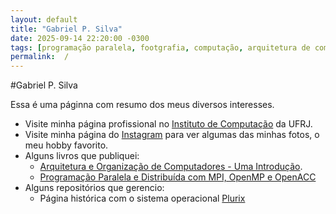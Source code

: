 ```yaml
---
layout: default
title: "Gabriel P. Silva"
date: 2025-09-14 22:20:00 -0300
tags: [programação paralela, footgrafia, computação, arquitetura de computadores, organização de computadores, libguagem de montagem, computador, sistemas operacionais, javasccript, computer, computer architecture, multithreading, processor, parallel, operating systems, unix, linux, accessibility, parallel programing, MPI, PVM, OpenMP, digital, circuits]
permalink:  /
---
```



#Gabriel P. Silva

Essa é uma páginna com resumo dos meus diversos interesses. 

- Visite minha página profissional no [Instituto de Computação](https://www.ic.ufrj.br/~gabriel) da UFRJ.
- Visite minha página do [Instagram](https://www.instagram.com/gpsilva2003) para ver algumas das minhas fotos, o meu hobby favorito.
- Alguns livros que publiquei:
  - [Arquitetura e Organização de Computadores - Uma Introdução](https://www.grupogen.com.br/livro-arquitetura-e-organizacao-de-computadores-uma-introducao-gabriel-pereira-da-silva-e-jose-antonio-dos-santos-borges-editora-ltc-9788521638650).
  - [Programação Paralela e Distribuída com MPI, OpenMP e OpenACC](https://www.casadocodigo.com.br/products/livro-programacao-paralela)
- Alguns repositórios que gerencio:
  - Página histórica com o sistema operacional [Plurix](https://tropix-ufrj.github.io)
